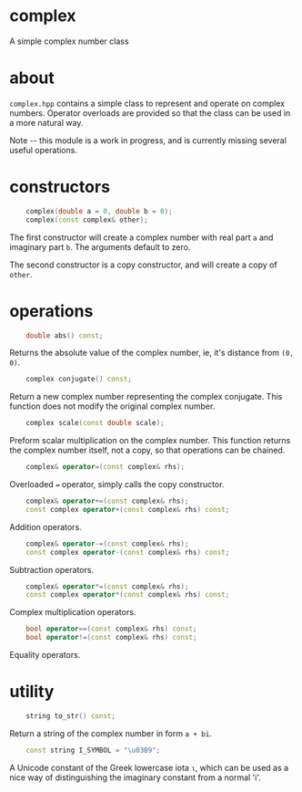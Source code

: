 # complex
A simple complex number class

# about

`complex.hpp` contains a simple class to represent and operate on 
complex numbers. Operator overloads are provided so that the class
can be used in a more natural way.

Note -- this module is a work in progress, and is currently missing
several useful operations.

# constructors

```C++
    complex(double a = 0, double b = 0);
    complex(const complex& other);
```

The first constructor will create a complex number with real part `a`
and imaginary part `b`. The arguments default to zero.

The second constructor is a copy constructor, and will create a copy
of `other`.

# operations

```C++
    double abs() const;
```

Returns the absolute value of the complex number, ie, it's distance
from `(0, 0)`.

```C++
    complex conjugate() const;
```

Return a new complex number representing the complex conjugate. This
function does not modify the original complex number.

```C++
    complex scale(const double scale);
```

Preform scalar multiplication on the complex number. This function returns
the complex number itself, not a copy, so that operations can be chained.

```C++
    complex& operator=(const complex& rhs);
```

Overloaded `=` operator, simply calls the copy constructor.

```C++
    complex& operator+=(const complex& rhs);
    const complex operator+(const complex& rhs) const;
```

Addition operators.

```C++
    complex& operator-=(const complex& rhs);
    const complex operator-(const complex& rhs) const;
```

Subtraction operators.

```C++
    complex& operator*=(const complex& rhs);
    const complex operator*(const complex& rhs) const;
```

Complex multiplication operators.

```C++
    bool operator==(const complex& rhs) const;
    bool operator!=(const complex& rhs) const;
```

Equality operators.

# utility

```C++
    string to_str() const;
```

Return a string of the complex number in form `a + bi`.

```C++
    const string I_SYMBOL = "\u03B9";
```

A Unicode constant of the Greek lowercase iota `ι`, which can be used as
a nice way of distinguishing the imaginary constant from a normal 'i'.
